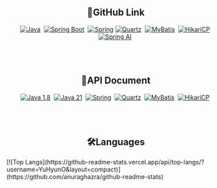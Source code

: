 <!-- 타이틀 -->
<div align="center">
  <!--img src="https://capsule-render.vercel.app/api?type=cylinder&color=auto&height=100&section=header&text=OYH%20Repository&fontSize=60)"/-->
</div>

<br/>

<div align=center>
  <h2>🔗GitHub Link</h2>
  <a href="https://github.com/openjdk">
    <img alt="Java" src ="https://img.shields.io/badge/Java-FF9950.svg?&style=for-the-badge&logo=Java&logoColor=white"/><a/>&nbsp;
  <a href="https://github.com/spring-projects">
    <img alt="Spring Boot" src ="https://img.shields.io/badge/Spring Boot-6DB33F.svg?&style=for-the-badge&logo=Spring Boot&logoColor=white"/><a/>&nbsp;
  <a href="https://github.com/spring-projects">
    <img alt="Spring" src ="https://img.shields.io/badge/Spring-6DB33F.svg?&style=for-the-badge&logo=Spring&logoColor=white"/><a/>
  <a href="https://github.com/quartz-scheduler">
    <img alt="Quartz" src ="https://img.shields.io/badge/Quartz-FFFFFF.svg?&style=for-the-badge&logo=quartz&logoColor=white"/><a/>&nbsp;
  <a href="https://github.com/mybatis">
    <img alt="MyBatis" src ="https://img.shields.io/badge/MyBatis-78b0ff.svg?&style=for-the-badge&logo=MyBatis&logoColor=white"/><a/>&nbsp;
  <a href="https://github.com/brettwooldridge/HikariCP">
    <img alt="HikariCP" src ="https://img.shields.io/badge/HikariCP-65c4c7.svg?&style=for-the-badge&logo=HikariCP&logoColor=white"/><a/>&nbsp;
  <br/>
  <a href="https://github.com/spring-projects/spring-ai">
    <img alt="Spring AI" src ="https://img.shields.io/badge/Spring AI-6DB33F.svg?&style=for-the-badge&logo=Spring&logoColor=white"/><a/>&nbsp;
</div>
      
<br/>
<br/>
<br/>

<div align=center>
  <h2>🔗API Document</h2>
  <a href="https://docs.oracle.com/javase/8/docs/api/">
    <img alt="Java 1.8" src ="https://img.shields.io/badge/Java 8 API-FF9950.svg?&style=for-the-badge&logo=Java&logoColor=white"/><a/>&nbsp;
  <a href="https://docs.oracle.com/en/java/javase/21/docs/api/index.html">
    <img alt="Java 21" src ="https://img.shields.io/badge/Java 21 API-FF9950.svg?&style=for-the-badge&logo=Java&logoColor=white"/><a/>&nbsp;      
  <a href="https://docs.spring.io/spring-framework/docs/current/javadoc-api/">
    <img alt="Spring" src ="https://img.shields.io/badge/Spring API-6DB33F.svg?&style=for-the-badge&logo=Spring&logoColor=white"/><a/>&nbsp;
  <a href="https://github.com/quartz-scheduler">
    <img alt="Quartz" src ="https://img.shields.io/badge/Quartz 2.3.0 API-FFFFFF.svg?&style=for-the-badge&logo=quartz&logoColor=white"/><a/>&nbsp;
  <a href="https://mybatis.org/mybatis-3/apidocs/index.html">
    <img alt="MyBatis" src ="https://img.shields.io/badge/MyBatis API-78b0ff.svg?&style=for-the-badge&logo=MyBatis&logoColor=white"/><a/>&nbsp;
  <a href="https://javadoc.io/doc/com.zaxxer/HikariCP/latest/com.zaxxer.hikari/module-summary.html">
    <img alt="HikariCP" src ="https://img.shields.io/badge/HikariCP API-65c4c7.svg?&style=for-the-badge&logo=HikariCP&logoColor=white"/><a/>&nbsp;
</div>

<br/>
<br/>
<br/>

<div align=center>
  <h2>🛠️Languages</h2>
</div>
[![Top Langs](https://github-readme-stats.vercel.app/api/top-langs/?username=YuHyunO&layout=compact)](https://github.com/anuraghazra/github-readme-stats)

<br/>
<br/>
<br/>

